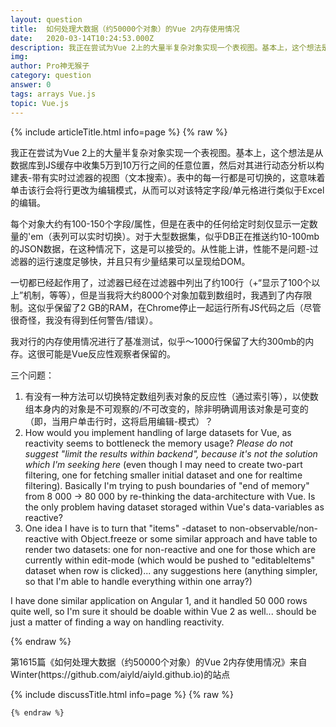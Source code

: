 ```yaml
---
layout: question
title:  如何处理大数据（约50000个对象）的Vue 2内存使用情况
date:   2020-03-14T10:24:53.000Z
description: 我正在尝试为Vue 2上的大量半复杂对象实现一个表视图。基本上，这个想法是从数据库到JS缓存中收集5万到10万行之间的任意位置，然后对其进行动态分析以构建...
img: 
author: Pro神无猴子
category: question
answer: 0
tags: arrays Vue.js
topic: Vue.js
---
```

<div class="article-root">
  <div class="article">
    {% include articleTitle.html info=page %}
    {% raw %}
    <div class="article-content"><p><font style="vertical-align: inherit;"><font style="vertical-align: inherit;">我正在尝试为Vue 2上的大量半复杂对象实现一个表视图。基本上，这个想法是从数据库到JS缓存中收集5万到10万行之间的任意位置，然后对其进行动态分析以构建表-带有实时过滤器的视图（文本搜索）。</font><font style="vertical-align: inherit;">表中的每一行都是可切换的，这意味着单击该行会将行更改为编辑模式，从而可以对该特定字段/单元格进行类似于Excel的编辑。</font></font></p>

<p><font style="vertical-align: inherit;"><font style="vertical-align: inherit;">每个对象大约有100-150个字段/属性，但是在表中的任何给定时刻仅显示一定数量的'em（表列可以实时切换）。</font><font style="vertical-align: inherit;">对于大型数据集，似乎DB正在推送约10-100mb的JSON数据，在这种情况下，这是可以接受的。</font><font style="vertical-align: inherit;">从性能上讲，性能不是问题-过滤器的运行速度足够快，并且只有少量结果可以呈现给DOM。</font></font></p>

<p><font style="vertical-align: inherit;"><font style="vertical-align: inherit;">一切都已经起作用了，过滤器已经在过滤器中列出了约100行（+“显示了100个以上”机制，等等），但是当我将大约8000个对象加载到数组时，我遇到了内存限制。</font><font style="vertical-align: inherit;">这似乎保留了2 GB的RAM，在Chrome停止一起运行所有JS代码之后（尽管很奇怪，我没有得到任何警告/错误）。</font></font></p>

<p><font style="vertical-align: inherit;"><font style="vertical-align: inherit;">我对行的内存使用情况进行了基准测试，似乎〜1000行保留了大约300mb的内存。</font><font style="vertical-align: inherit;">这很可能是Vue反应性观察者保留的。</font></font></p>

<p><font style="vertical-align: inherit;"><font style="vertical-align: inherit;">三个问题：</font></font></p>

<ol>
<li><font style="vertical-align: inherit;"><font style="vertical-align: inherit;">有没有一种方法可以切换特定数组列表对象的反应性（通过索引等），以使数组本身内的对象是不可观察的/不可改变的，除非明确调用该对象是可变的（即，当用户单击行时，这将启用编辑-模式）？</font></font></li>
<li>How would you implement handling of large datasets for Vue, as reactivity seems to bottleneck the memory usage? <em>Please do not suggest "limit the results within backend", because it's not the solution which I'm seeking here</em> (even though I may need to create two-part filtering, one for fetching smaller initial dataset and one for realtime filtering). Basically I'm trying to push boundaries of "end of memory" from 8 000 -&gt; 80 000 by re-thinking the data-architecture with Vue. Is the only problem having dataset storaged within Vue's data-variables as reactive?</li>
<li>One idea I have is to turn that "items" -dataset to non-observable/non-reactive with Object.freeze or some similar approach and have table to render two datasets: one for non-reactive and one for those which are currently within edit-mode (which would be pushed to "editableItems" dataset when row is clicked)... any suggestions here (anything simpler, so that I'm able to handle everything within one array?)</li>
</ol>

<p>I have done similar application on Angular 1, and it handled 50 000 rows quite well, so I'm sure it should be doable within Vue 2 as well... should be just a matter of finding a way on handling reactivity.</p></div>
    {% endraw %}
  </div>
  <p class="winter_mark">第1615篇《如何处理大数据（约50000个对象）的Vue 2内存使用情况》来自Winter(https://github.com/aiyld/aiyld.github.io)的站点</p>
  <div class="discuss-wrapper">
    {% include discussTitle.html info=page %}
    {% raw %}
    
    {% endraw %}
  </div>
<div>
